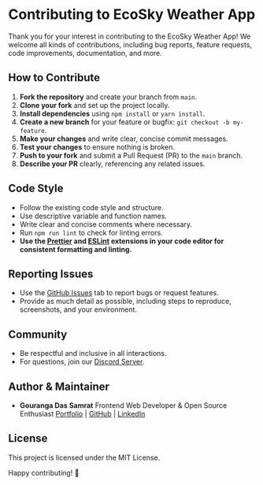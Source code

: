 # Contributing to EcoSky Weather App

Thank you for your interest in contributing to the EcoSky Weather App! We welcome all kinds of contributions, including bug reports, feature requests, code improvements, documentation, and more.

## How to Contribute

1. **Fork the repository** and create your branch from `main`.
2. **Clone your fork** and set up the project locally.
3. **Install dependencies** using `npm install` or `yarn install`.
4. **Create a new branch** for your feature or bugfix: `git checkout -b my-feature`.
5. **Make your changes** and write clear, concise commit messages.
6. **Test your changes** to ensure nothing is broken.
7. **Push to your fork** and submit a Pull Request (PR) to the `main` branch.
8. **Describe your PR** clearly, referencing any related issues.

## Code Style

- Follow the existing code style and structure.
- Use descriptive variable and function names.
- Write clear and concise comments where necessary.
- Run `npm run lint` to check for linting errors.
- **Use the [Prettier](https://marketplace.visualstudio.com/items?itemName=esbenp.prettier-vscode) and [ESLint](https://marketplace.visualstudio.com/items?itemName=dbaeumer.vscode-eslint) extensions in your code editor for consistent formatting and linting.**

## Reporting Issues

- Use the [GitHub Issues](../../issues) tab to report bugs or request features.
- Provide as much detail as possible, including steps to reproduce, screenshots, and your environment.

## Community

- Be respectful and inclusive in all interactions.
- For questions, join our [Discord Server](https://discord.gg/ByjVd6KZdV).

## Author & Maintainer

- **Gouranga Das Samrat**
  Frontend Web Developer & Open Source Enthusiast
  [Portfolio](https://gouranga-das.netlify.app/) | [GitHub](https://github.com/GourangaDasSamrat) | [LinkedIn](https://www.linkedin.com/in/gouranga-das-samrat/)

## License

This project is licensed under the MIT License.

Happy contributing! 🎉
